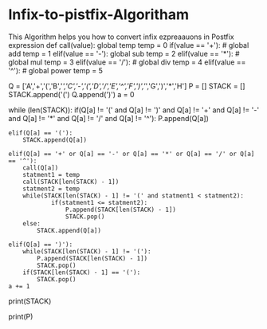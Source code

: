 # Infix-to-pistfix-Algoritham
This Algorithm helps you how to convert infix ezpreaauons in Postfix expression
def call(value):
    global temp
    temp = 0 
    if(value == '+'):
        # global add
        temp = 1
    elif(value == '-'):
        global sub 
        temp = 2
    elif(value == '*'):
    #    global mul 
       temp = 3
    elif(value == '/'):
        # global div
        temp = 4
    elif(value == '^'):
        # global power
        temp = 5

Q = ['A','+','(','B','*','C','-','(','D','/','E','^','F',')','*','G',')','*','H']
P = []
STACK = []
STACK.append('(')
Q.append(')')
a = 0

while (len(STACK)):
    if(Q[a] != '(' and Q[a] != ')' and Q[a] != '+' and Q[a] != '-' and Q[a] != '*' and Q[a] != '/' and Q[a] != '^'):
        P.append(Q[a])
           
    elif(Q[a] == '('):
        STACK.append(Q[a])

    elif(Q[a] == '+' or Q[a] == '-' or Q[a] == '*' or Q[a] == '/' or Q[a] == '^'):
        call(Q[a])
        statment1 = temp
        call(STACK[len(STACK) - 1])
        statment2 = temp
        while(STACK[len(STACK) - 1] != '(' and statment1 < statment2):
                if(statment1 <= statment2):
                    P.append(STACK[len(STACK) - 1])
                    STACK.pop()
        else:
            STACK.append(Q[a])

    elif(Q[a] == ')'):
        while(STACK[len(STACK) - 1] != '('):
            P.append(STACK[len(STACK) - 1])
            STACK.pop()
        if(STACK[len(STACK) - 1] == '('):
            STACK.pop()
    a += 1
print(STACK)

print(P)
    

